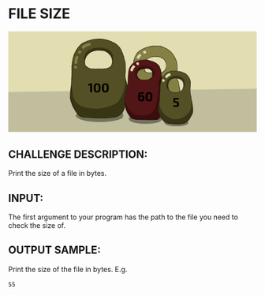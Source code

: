 # FILE SIZE

![Image](https://raw.githubusercontent.com/goggle/codeeval/master/easy/026_file_size/file_size.png)

## CHALLENGE DESCRIPTION:

Print the size of a file in bytes.

## INPUT:

The first argument to your program has the path to the file you need to check the size of.

## OUTPUT SAMPLE:

Print the size of the file in bytes. E.g.
```
55
```
